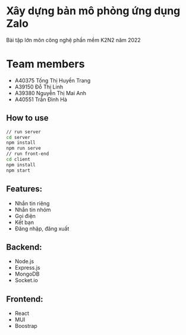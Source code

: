 # Xây dựng bản mô phỏng ứng dụng Zalo

Bài tập lớn môn công nghệ phần mềm K2N2 năm 2022

# Team members

- A40375 Tống Thị Huyền Trang
- A39150 Đỗ Thị Linh
- A39380 Nguyễn Thị Mai Anh
- A40551 Trần Đình Hà

## How to use

```bash
// run server
cd server
npm install
npm run serve
// run front-end
cd client
npm install
npm start
```

## Features:

- Nhắn tin riêng
- Nhắn tin nhóm
- Gọi điện
- Kết bạn
- Đăng nhập, đăng xuất

## Backend:

- Node.js
- Express.js
- MongoDB
- Socket.io

## Frontend:

- React
- MUI
- Boostrap
